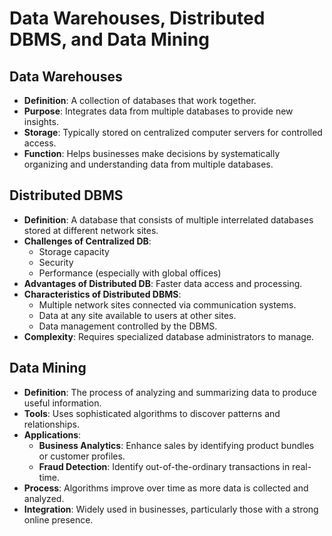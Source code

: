 # Data Warehouses, Distributed DBMS, and Data Mining

## Data Warehouses
- **Definition**: A collection of databases that work together.
- **Purpose**: Integrates data from multiple databases to provide new insights.
- **Storage**: Typically stored on centralized computer servers for controlled access.
- **Function**: Helps businesses make decisions by systematically organizing and understanding data from multiple databases.

## Distributed DBMS
- **Definition**: A database that consists of multiple interrelated databases stored at different network sites.
- **Challenges of Centralized DB**: 
  - Storage capacity
  - Security
  - Performance (especially with global offices)
- **Advantages of Distributed DB**: Faster data access and processing.
- **Characteristics of Distributed DBMS**:
  - Multiple network sites connected via communication systems.
  - Data at any site available to users at other sites.
  - Data management controlled by the DBMS.
- **Complexity**: Requires specialized database administrators to manage.

## Data Mining
- **Definition**: The process of analyzing and summarizing data to produce useful information.
- **Tools**: Uses sophisticated algorithms to discover patterns and relationships.
- **Applications**:
  - **Business Analytics**: Enhance sales by identifying product bundles or customer profiles.
  - **Fraud Detection**: Identify out-of-the-ordinary transactions in real-time.
- **Process**: Algorithms improve over time as more data is collected and analyzed.
- **Integration**: Widely used in businesses, particularly those with a strong online presence.
